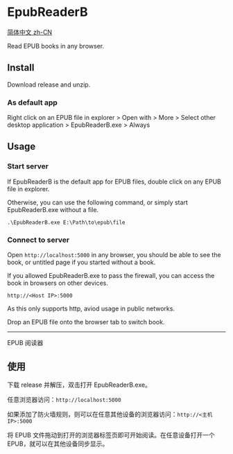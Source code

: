 # EpubReaderB

[简体中文 zh-CN](#使用)

Read EPUB books in any browser.

## Install

Download release and unzip.

### As default app

Right click on an EPUB file in explorer > Open with > More > Select other desktop application > EpubReaderB.exe > Always

## Usage

### Start server

If EpubReaderB is the default app for EPUB files, double click on any EPUB file in explorer.

Otherwise, you can use the following command, or simply start EpubReaderB.exe without a file.

```
.\EpubReaderB.exe E:\Path\to\epub\file
```

### Connect to server

Open `http://localhost:5000` in any browser, you should be able to see the book, or untitled page if you started without a book.

If you allowed EpubReaderB.exe to pass the firewall, you can access the book in browsers on other devices.

```
http://<Host IP>:5000
```

As this only supports http, aviod usage in public networks.

Drop an EPUB file onto the browser tab to switch book.

---

EPUB 阅读器

## 使用

下载 release 并解压，双击打开 EpubReaderB.exe。

任意浏览器访问：`http://localhost:5000`

如果添加了防火墙规则，则可以在任意其他设备的浏览器访问：`http://<主机 IP>:5000`

将 EPUB 文件拖动到打开的浏览器标签页即可开始阅读。在任意设备打开一个 EPUB，就可以在其他设备同步显示。
